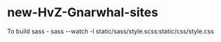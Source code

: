 new-HvZ-Gnarwhal-sites
======================

To build sass -
sass --watch -l static/sass/style.scss:static/css/style.css
